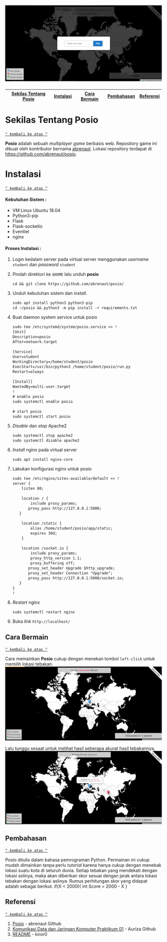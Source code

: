 <h1 align="center"><img src="https://github.com/alfin222/Posio-Komdat/blob/master/posio_insert_name.png"></h1>

[Sekilas Tentang Posio](#sekilas-tentang-posio) | [Instalasi](#instalasi) | [Cara Bermain](#cara-bermain) | [Pembahasan](#pembahasan) | [Referensi](#referensi)
:---:|:---:|:---:|:---:|:---:



# Sekilas Tentang Posio
[`^ kembali ke atas ^`](#)

**__Posio__** adalah sebuah *multiplayer game* berbasis web. Repository game ini dibuat oleh kontributor bernama [abrenaut](https://github.com/abrenaut/). Lokasi repository terdapat di https://github.com/abrenaut/posio.




# Instalasi
[`^ kembali ke atas ^`](#)

#### Kebutuhan Sistem :
- VM Linux Ubuntu 18.04
- Python3-pip
- Flask
- Flask-socketio
- Eventlet
- nginx

#### Proses Instalasi :
1. Login kedalam server pada virtual server menggunakan *username* `student` dan *password* `student`

2. Pindah direktori ke `$HOME` lalu unduh **posio**
    ```
    cd && git clone https://github.com/abrenaut/posio/
    ```

3. Unduh kebutuhan sistem dan *install*. 
    ```
    sudo apt install python3 python3-pip
    cd ~/posio && python3 -m pip install -r requirements.txt
    ```

4. Buat daemon system service untuk posio
    ```
    sudo tee /etc/systemd/system/posio.service << !
    [Unit]
    Description=posio
    After=network.target

    [Service]
    User=student
    WorkingDirectory=/home/student/posio
    ExecStart=/usr/bin/python3 /home/student/posio/run.py
    Restart=always

    [Install]
    WantedBy=multi-user.target
    !
    # enable posio
    sudo systemctl enable posio

    # start posio
    sudo systemctl start posio
    ```

5. *Disable* dan *stop* Apache2
    ```
    sudo systemctl stop apache2
    sudo systemctl disable apache2
    ```

6. *Install* nginx pada virtual server
    ```
    sudo apt install nginx-core
    ```

7. Lakukan konfigurasi nginx untuk posio
    ```
    sudo tee /etc/nginx/sites-available/default << !
    server {
        listen 80;

        location / {
            include proxy_params;
           proxy_pass http://127.0.0.1:5000;
       }

        location /static {
            alias /home/student/posio/app/static;
            expires 30d;
        }

        location /socket.io {
            include proxy_params;
            proxy_http_version 1.1;
            proxy_buffering off;
           proxy_set_header Upgrade $http_upgrade;
           proxy_set_header Connection "Upgrade";
           proxy_pass http://127.0.0.1:5000/socket.io;
       }
    }
    !
    ```

8. *Restart* nginx
    ```
    sudo systemctl restart nginx
    ```

9. Buka *link* `http://localhost/`



## Cara Bermain
[`^ kembali ke atas ^`](#)

Cara memainkan **Posio** cukup dengan menekan tombol `left-click` untuk memilih lokasi tebakan.
![](https://github.com/alfin222/Posio-Komdat/blob/master/Select_Location.png)

Lalu tunggu sesaat untuk melihat hasil seberapa akurat hasil tebakannya.
![](https://github.com/alfin222/Posio-Komdat/blob/master/Result.png)

## Pembahasan
[`^ kembali ke atas ^`](#)

Posio ditulis dalam bahasa pemrograman Python. Permainan ini cukup mudah dimainkan tanpa perlu <i>tutorial</i> karena hanya cukup dengan menebak lokasi suatu kota di seluruh dunia. Setiap tebakan yang mendekati dengan lokasi aslinya, maka akan diberikan skor sesuai dengan jarak antara lokasi tebakan dengan lokasi aslinya. Rumus perhitungan skor yang didapat adalah sebagai berikut.
if(X < 2000){
    int Score = 2000 - X
}

## Referensi
[`^ kembali ke atas ^`](#)

1. [Posio](https://github.com/abrenaut/posio) - abrenaut Github
2. [Komunikasi Data dan Jaringan Komputer Praktikum 01](https://github.com/auriza/komdat-lab/blob/master/p01.md) - Auriza Github
3. [README](https://gist.github.com/kiror0/35987420a27e54f0e432e32d79215aa1) - kiror0

